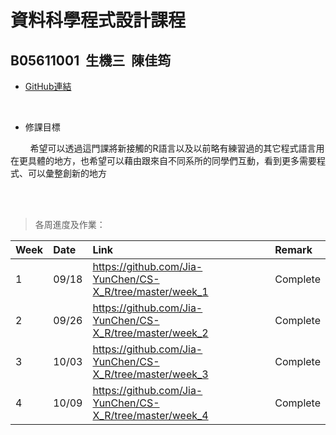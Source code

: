  # 資料科學程式設計課程
  ## B05611001&nbsp;&nbsp;生機三&nbsp;&nbsp;陳佳筠<br>

 - [GitHub連結](https://github.com/Jia-YunChen/)
<br>

 - 修課目標<br>

&nbsp;&nbsp;&nbsp;&nbsp;&nbsp;&nbsp;&nbsp;&nbsp;希望可以透過這門課將新接觸的R語言以及以前略有練習過的其它程式語言用在更具體的地方，也希望可以藉由跟來自不同系所的同學們互動，看到更多需要程式、可以彙整創新的地方

<br>
<br>

 > 各周進度及作業：<br>

| Week  | Date    | Link                                                            | Remark                                         |
|-------|:--------|:----------------------------------------------------------------|:-----------------------------------------------|
|   1   | 09/18   | https://github.com/Jia-YunChen/CS-X_R/tree/master/week_1        | Complete                                       |
|   2   | 09/26   | https://github.com/Jia-YunChen/CS-X_R/tree/master/week_2        | Complete                                       |
|   3   | 10/03   | https://github.com/Jia-YunChen/CS-X_R/tree/master/week_3        | Complete                                       |
|   4   | 10/09   | https://github.com/Jia-YunChen/CS-X_R/tree/master/week_4        | Complete                                       |
